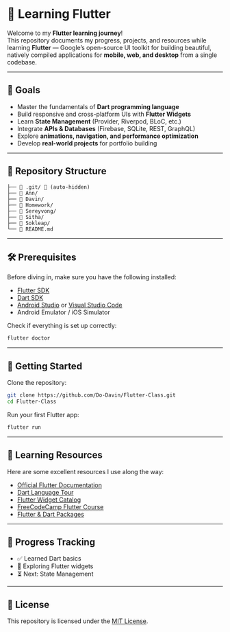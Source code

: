 # 📱 Learning Flutter

Welcome to my **Flutter learning journey**!  
This repository documents my progress, projects, and resources while learning **Flutter** — Google’s open-source UI toolkit for building beautiful, natively compiled applications for **mobile, web, and desktop** from a single codebase.  

---

## 🎯 Goals
- Master the fundamentals of **Dart programming language**  
- Build responsive and cross-platform UIs with **Flutter Widgets**  
- Learn **State Management** (Provider, Riverpod, BLoC, etc.)  
- Integrate **APIs & Databases** (Firebase, SQLite, REST, GraphQL)  
- Explore **animations, navigation, and performance optimization**  
- Develop **real-world projects** for portfolio building  

---

## 📂 Repository Structure
```
├── 📁 .git/ 🚫 (auto-hidden)
├── 📁 Ann/
├── 📁 Davin/
├── 📁 Homework/
├── 📁 Sereyvong/
├── 📁 Sitha/
├── 📁 Sokleap/
└── 📖 README.md
```

---

## 🛠️ Prerequisites
Before diving in, make sure you have the following installed:  
- [Flutter SDK](https://docs.flutter.dev/get-started/install)  
- [Dart SDK](https://dart.dev/get-dart)  
- [Android Studio](https://developer.android.com/studio) or [Visual Studio Code](https://code.visualstudio.com/)  
- Android Emulator / iOS Simulator  

Check if everything is set up correctly:
```bash
flutter doctor
```

---

## 🚀 Getting Started
Clone the repository:
```bash
git clone https://github.com/Do-Davin/Flutter-Class.git
cd Flutter-Class
```

Run your first Flutter app:
```bash
flutter run
```

---

## 📖 Learning Resources
Here are some excellent resources I use along the way:  

- [Official Flutter Documentation](https://docs.flutter.dev/)  
- [Dart Language Tour](https://dart.dev/guides/language/language-tour)  
- [Flutter Widget Catalog](https://docs.flutter.dev/development/ui/widgets)  
- [FreeCodeCamp Flutter Course](https://www.youtube.com/watch?v=VPvVD8t02U8)  
- [Flutter & Dart Packages](https://pub.dev/)  

---

## 📌 Progress Tracking
- ✅ Learned Dart basics  
- 🔄 Exploring Flutter widgets  
- ⏳ Next: State Management  
---
## 📜 License
This repository is licensed under the [MIT License](LICENSE).  
